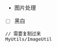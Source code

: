 <span  style="font-family: Simsun,serif; font-size: 17px; ">

- 图片处理
- [ ] 黑白
~~~
// 需要复制过来
MyUtils/ImageUtil
~~~

</span>